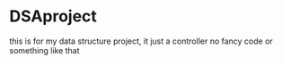 # DSAproject
this is for my data structure project, it just a controller no fancy code or something like that
